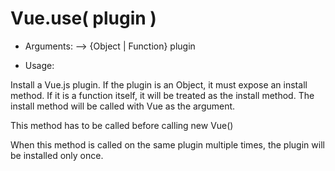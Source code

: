 # Vue.use( plugin )

* Arguments:
-->
    {Object | Function} plugin

* Usage:

Install a Vue.js plugin. If the plugin is an Object, it must expose an install method. If it is a function itself, it will be treated as the install method. The install method will be called with Vue as the argument.

This method has to be called before calling new Vue()

When this method is called on the same plugin multiple times, the plugin will be installed only once.

